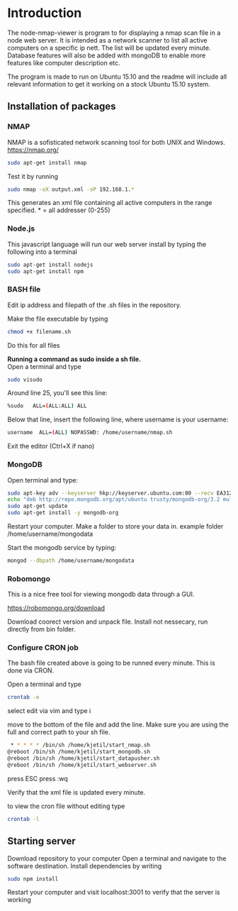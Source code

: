 <h1> Introduction </h1>

The node-nmap-viewer is program to for displaying a nmap scan file in a node web server. It is intended as a network scanner to list all active computers on a specific ip nett. The list will be updated every minute. Database features will also be added with mongoDB to enable more features like computer description etc.

The program is made to run on Ubuntu 15.10 and the readme will include all relevant information to get it working on a stock Ubuntu 15.10 system.

<h2> Installation of packages </h2>

<h3> NMAP </h3>

NMAP is a sofisticated network scanning tool for both UNIX and Windows. https://nmap.org/
``` Bash
sudo apt-get install nmap
``` 
Test it by running
``` Bash
sudo nmap -oX output.xml -sP 192.168.1.*
```
This generates an xml file containing all active computers in the range specified. * = all addresser (0-255)

<h3> Node.js </h3>
This javascript language will run our web server install by typing the following into a terminal

``` Bash
sudo apt-get install nodejs 
sudo apt-get install npm
```

<h3> BASH file </h3>

Edit ip address and filepath of the .sh files in the repository.

Make the file executable by typing
``` Bash
chmod +x filename.sh  
``` 
 Do this for all files

<b> Running a command as sudo inside a sh file. </b> <br>
Open a terminal and type
``` Bash
sudo visudo
``` 
Around line 25, you'll see this line: 
``` Bash  
%sudo   ALL=(ALL:ALL) ALL
``` 
Below that line, insert the following line, where username is your username:
``` Bash
username  ALL=(ALL) NOPASSWD: /home/username/nmap.sh
``` 
Exit the editor (Ctrl+X if nano)

<h3> MongoDB </h3>

Open terminal and type:
``` Bash
sudo apt-key adv --keyserver hkp://keyserver.ubuntu.com:80 --recv EA312927
echo "deb http://repo.mongodb.org/apt/ubuntu trusty/mongodb-org/3.2 multiverse" | sudo tee /etc/apt/sources.list.d/mongodb-org-3.2.list
sudo apt-get update
sudo apt-get install -y mongodb-org
```
Restart your computer.
Make a folder to store your data in. example folder /home/username/mongodata

Start the mongodb service by typing:
``` Bash
mongod --dbpath /home/username/mongodata
``` 
<h3> Robomongo </h3>
This is a nice free tool for viewing mongodb data through a GUI.

https://robomongo.org/download

Download coorect version and unpack file.
Install not nessecary, run directly from bin folder.

<h3> Configure CRON job </h3>

The bash file created above is going to be runned every minute. This is done via CRON.

Open a terminal and type
``` Bash
crontab -e
``` 
select edit via vim and type i

move to the bottom of the file and add the line. Make sure you are using the full and correct path to your sh file.

``` Bash
 * * * * * /bin/sh /home/kjetil/start_nmap.sh 
@reboot /bin/sh /home/kjetil/start_mongodb.sh
@reboot /bin/sh /home/kjetil/start_datapusher.sh 
@reboot /bin/sh /home/kjetil/start_webserver.sh 
``` 
press ESC
press :wq

Verify that the xml file is updated every minute.

to view the cron file without editing type
``` Bash
crontab -l
``` 
<h2> Starting server</h2>

Download repository to your computer
Open a terminal and navigate to the software destination. Install dependencies by writing
``` Bash
sudo npm install
``` 
Restart your computer and visit localhost:3001 to verify that the server is working
